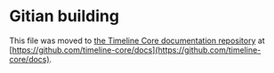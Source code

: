 Gitian building
================

This file was moved to [the Timeline Core documentation repository](https://github.com/timeline-core/docs/blob/master/gitian-building.md) at [https://github.com/timeline-core/docs](https://github.com/timeline-core/docs).
